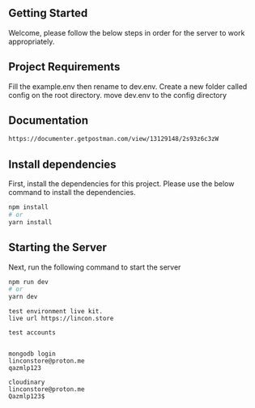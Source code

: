 
## Getting Started
Welcome, please follow the below steps in order for the server to 
work appropriately.

## Project Requirements
Fill the example.env then rename to dev.env. Create a new folder called 
config on the root directory. move dev.env to the config directory


## Documentation
```bash
https://documenter.getpostman.com/view/13129148/2s93z6c3zW 
```
## Install dependencies

First, install the dependencies for this project.
Please use the below command to install the dependencies.

```bash
npm install
# or
yarn install
```

## Starting the Server
Next, run the following command to start the server

```bash
npm run dev
# or
yarn dev
```                     

```text
test environment live kit.
live url https://lincon.store

test accounts 


mongodb login
linconstore@proton.me
qazmlp123

cloudinary 
linconstore@proton.me
Qazmlp123$


```
